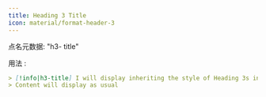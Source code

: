 ```yaml
---
title: Heading 3 Title
icon: material/format-header-3
---
```


点名元数据: "h3- title"

用法 :
```md
> [!info|h3-title] I will display inheriting the style of Heading 3s in this theme
> Content will display as usual
```
